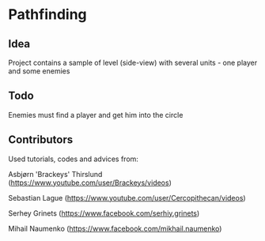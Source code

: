 # Pathfinding

## Idea

Project contains a sample of level (side-view) with several units - one player and some enemies

## Todo

Enemies must find a player and get him into the circle

## Contributors

Used tutorials, codes and advices from:

Asbjørn 'Brackeys' Thirslund (https://www.youtube.com/user/Brackeys/videos)

Sebastian Lague (https://www.youtube.com/user/Cercopithecan/videos)

Serhey Grinets (https://www.facebook.com/serhiy.grinets)

Mihail Naumenko (https://www.facebook.com/mikhail.naumenko)
